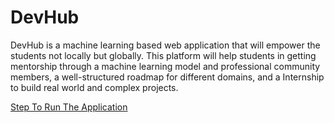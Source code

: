 # DevHub
DevHub is a machine learning based web application that will empower the students not locally but globally. This platform will help students in getting mentorship through a machine learning model and professional community members, a well-structured roadmap for different domains, and a Internship to build real world and complex projects.

[Step To Run The Application](https://docs.google.com/document/d/1TXQHeP7tBWH_LTLDutj4VmGT6dTUmwK_EkfsvJoiKRk/edit?usp=sharing)
